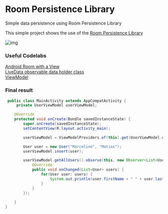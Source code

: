 # Room Persistence Library
Simple data persistence using Room Persistence Library  

This simple project shows the use of the [Room Persistence Library](https://developer.android.com/topic/libraries/architecture/room)

![img](https://codelabs.developers.google.com/codelabs/android-room-with-a-view/img/a7da8f5ea91bac52.png)


### Useful Codelabs
[Android Room with a View](https://codelabs.developers.google.com/codelabs/android-room-with-a-view/#0)  
[LiveData observable data holder class](https://developer.android.com/topic/libraries/architecture/livedata.html)  
[ViewModel](https://developer.android.com/topic/libraries/architecture/viewmodel.html)


### Final result

``` Java
 public class MainActivity extends AppCompatActivity {
     private UserViewModel userViewModel;

    @Override
    protected void onCreate(Bundle savedInstanceState) {
        super.onCreate(savedInstanceState);
        setContentView(R.layout.activity_main);

        userViewModel = ViewModelProviders.of(this).get(UserViewModel.class);

        User user = new User("Marcelino", "Matias");
        userViewModel.insert(user);

        userViewModel.getAllUsers().observe(this, new Observer<List<User>>() {
            @Override
            public void onChanged(List<User> users) {
                for(User user: users) {
                    System.out.println(user.firstName + " " + user.lastName);
                }
            }
        });
        
    }
}
```
